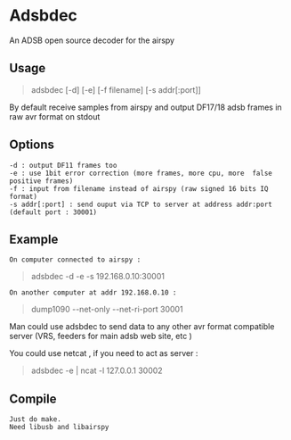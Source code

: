 # Adsbdec
An ADSB open source decoder for the airspy

## Usage 
> adsbdec [-d] [-e] [-f filename] [-s addr[:port]]

By default receive samples from airspy and output DF17/18 adsb frames in raw avr format on stdout

## Options
	-d : output DF11 frames too
	-e : use 1bit error correction (more frames, more cpu, more  false positive frames)
	-f : input from filename instead of airspy (raw signed 16 bits IQ format)
	-s addr[:port] : send ouput via TCP to server at address addr:port (default port : 30001)

## Example

	On computer connected to airspy :
> adsbdec -d -e -s 192.168.0.10:30001

	On another computer at addr 192.168.0.10 :
> dump1090 --net-only --net-ri-port 30001 

Man could use adsbdec to send data to any other avr format compatible server (VRS, feeders for main adsb web site, etc )

You could use netcat , if you need to act as server :
> adsbdec -e | ncat -l 127.0.0.1 30002

## Compile

	Just do make.
	Need libusb and libairspy
